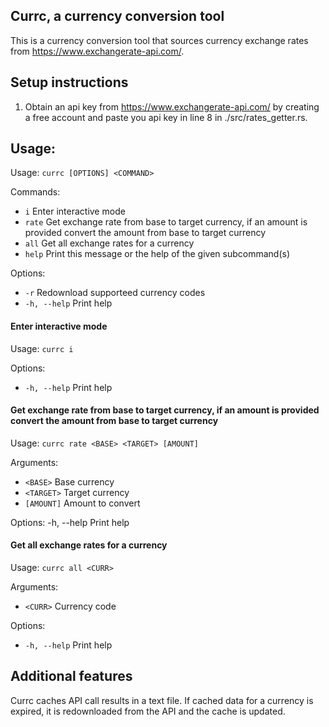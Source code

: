 ## Currc, a currency conversion tool

This is a currency conversion tool that sources currency exchange rates from https://www.exchangerate-api.com/.

## Setup instructions

1. Obtain an api key from https://www.exchangerate-api.com/ by creating a free account and paste you api key in line 8 in ./src/rates_getter.rs.

## Usage:

Usage: `currc [OPTIONS] <COMMAND>`

Commands:
 - `i`     Enter interactive mode
 - `rate`  Get exchange rate from base to target currency, if an amount is provided convert the amount from base to target currency
 - `all`   Get all exchange rates for a currency
 - `help`  Print this message or the help of the given subcommand(s)

Options:
 - `-r`          Redownload supporteed currency codes
 - `-h, --help`  Print help

#### Enter interactive mode

Usage: `currc i`

Options:
 - `-h, --help`  Print help

#### Get exchange rate from base to target currency, if an amount is provided convert the amount from base to target currency

Usage: `currc rate <BASE> <TARGET> [AMOUNT]`

Arguments:
 - `<BASE>`    Base currency
 - `<TARGET>`  Target currency
 - `[AMOUNT]`  Amount to convert

Options:
  -h, --help  Print help

#### Get all exchange rates for a currency

Usage: `currc all <CURR>`

Arguments:
 - `<CURR>`  Currency code

Options:
 - `-h, --help`  Print help

## Additional features

Currc caches API call results in a text file. If cached data for a currency is expired, it is redownloaded from the API and the cache is updated.
